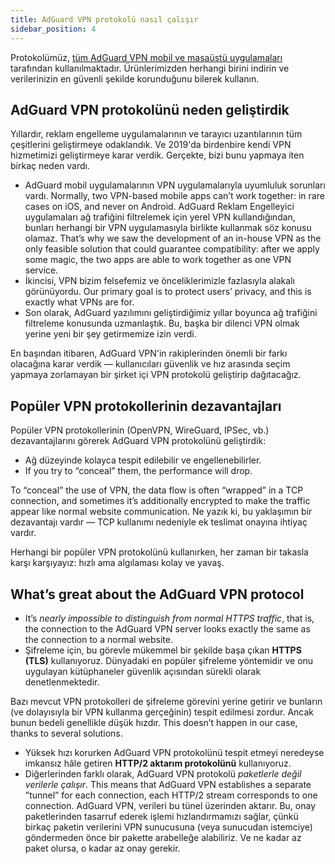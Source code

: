 ```yaml
---
title: AdGuard VPN protokolü nasıl çalışır
sidebar_position: 4
---
```


Protokolümüz, [tüm AdGuard VPN mobil ve masaüstü uygulamaları](https://adguard-vpn.com/welcome.html) tarafından kullanılmaktadır. Ürünlerimizden herhangi birini indirin ve verilerinizin en güvenli şekilde korunduğunu bilerek kullanın.

## AdGuard VPN protokolünü neden geliştirdik

Yıllardır, reklam engelleme uygulamalarının ve tarayıcı uzantılarının tüm çeşitlerini geliştirmeye odaklandık. Ve 2019'da birdenbire kendi VPN hizmetimizi geliştirmeye karar verdik. Gerçekte, bizi bunu yapmaya iten birkaç neden vardı.

- AdGuard mobil uygulamalarının VPN uygulamalarıyla uyumluluk sorunları vardı. Normally, two VPN-based mobile apps can’t work together: in rare cases on iOS, and never on Android. AdGuard Reklam Engelleyici uygulamaları ağ trafiğini filtrelemek için yerel VPN kullandığından, bunları herhangi bir VPN uygulamasıyla birlikte kullanmak söz konusu olamaz. That’s why we saw the development of an in-house VPN as the only feasible solution that could guarantee compatibility: after we apply some magic, the two apps are able to work together as one VPN service.
- İkincisi, VPN bizim felsefemiz ve önceliklerimizle fazlasıyla alakalı görünüyordu. Our primary goal is to protect users’ privacy, and this is exactly what VPNs are for.
- Son olarak, AdGuard yazılımını geliştirdiğimiz yıllar boyunca ağ trafiğini filtreleme konusunda uzmanlaştık. Bu, başka bir dilenci VPN olmak yerine yeni bir şey getirmemize izin verdi.

En başından itibaren, AdGuard VPN'in rakiplerinden önemli bir farkı olacağına karar verdik — kullanıcıları güvenlik ve hız arasında seçim yapmaya zorlamayan bir şirket içi VPN protokolü geliştirip dağıtacağız.

## Popüler VPN protokollerinin dezavantajları

Popüler VPN protokollerinin (OpenVPN, WireGuard, IPSec, vb.) dezavantajlarını görerek AdGuard VPN protokolünü geliştirdik:

- Ağ düzeyinde kolayca tespit edilebilir ve engellenebilirler.
- If you try to “conceal” them, the performance will drop.

To “conceal” the use of VPN, the data flow is often “wrapped” in a TCP connection, and sometimes it’s additionally encrypted to make the traffic appear like normal website communication. Ne yazık ki, bu yaklaşımın bir dezavantajı vardır — TCP kullanımı nedeniyle ek teslimat onayına ihtiyaç vardır.

Herhangi bir popüler VPN protokolünü kullanırken, her zaman bir takasla karşı karşıyayız: hızlı ama algılaması kolay ve yavaş.

## What’s great about the AdGuard VPN protocol

- It’s *nearly impossible to distinguish from normal HTTPS traffic*, that is, the connection to the AdGuard VPN server looks exactly the same as the connection to a normal website.
- Şifreleme için, bu görevle mükemmel bir şekilde başa çıkan **HTTPS (TLS)** kullanıyoruz. Dünyadaki en popüler şifreleme yöntemidir ve onu uygulayan kütüphaneler güvenlik açısından sürekli olarak denetlenmektedir.

Bazı mevcut VPN protokolleri de şifreleme görevini yerine getirir ve bunların (ve dolayısıyla bir VPN kullanma gerçeğinin) tespit edilmesi zordur. Ancak bunun bedeli genellikle düşük hızdır. This doesn’t happen in our case, thanks to several solutions.

- Yüksek hızı korurken AdGuard VPN protokolünü tespit etmeyi neredeyse imkansız hâle getiren **HTTP/2 aktarım protokolünü** kullanıyoruz.
- Diğerlerinden farklı olarak, AdGuard VPN protokolü *paketlerle değil verilerle çalışır*. This means that AdGuard VPN establishes a separate ”tunnel” for each connection, each HTTP/2 stream corresponds to one connection. AdGuard VPN, verileri bu tünel üzerinden aktarır. Bu, onay paketlerinden tasarruf ederek işlemi hızlandırmamızı sağlar, çünkü birkaç paketin verilerini VPN sunucusuna (veya sunucudan istemciye) göndermeden önce bir pakette arabelleğe alabiliriz. Ve ne kadar az paket olursa, o kadar az onay gerekir.
